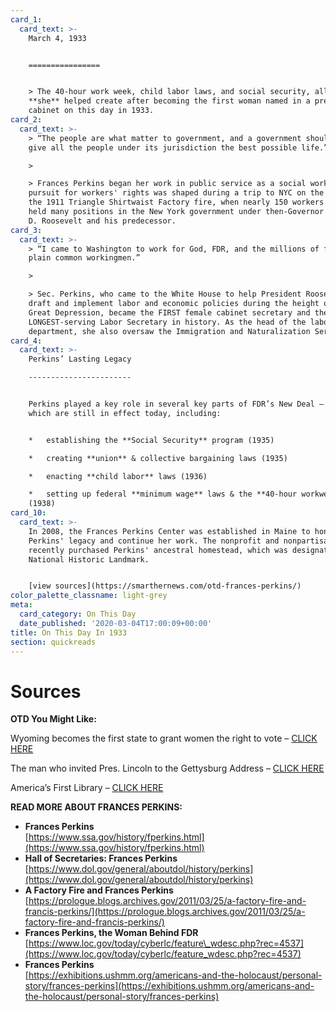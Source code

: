 ```yaml
---
card_1:
  card_text: >-
    March 4, 1933  


    ================


    > The 40-hour work week, child labor laws, and social security, all policies
    **she** helped create after becoming the first woman named in a presidential
    cabinet on this day in 1933.
card_2:
  card_text: >-
    > “The people are what matter to government, and a government should aim to
    give all the people under its jurisdiction the best possible life.”

    > 

    > Frances Perkins began her work in public service as a social worker. Her
    pursuit for workers' rights was shaped during a trip to NYC on the day of
    the 1911 Triangle Shirtwaist Factory fire, when nearly 150 workers died. She
    held many positions in the New York government under then-Governor Franklin
    D. Roosevelt and his predecessor.
card_3:
  card_text: >-
    > “I came to Washington to work for God, FDR, and the millions of forgotten,
    plain common workingmen.”

    > 

    > Sec. Perkins, who came to the White House to help President Roosevelt
    draft and implement labor and economic policies during the height of the
    Great Depression, became the FIRST female cabinet secretary and the
    LONGEST-serving Labor Secretary in history. As the head of the labor
    department, she also oversaw the Immigration and Naturalization Service.
card_4:
  card_text: >-
    Perkins’ Lasting Legacy

    -----------------------


    Perkins played a key role in several key parts of FDR’s New Deal – many of
    which are still in effect today, including:


    *   establishing the **Social Security** program (1935)

    *   creating **union** & collective bargaining laws (1935)

    *   enacting **child labor** laws (1936)

    *   setting up federal **minimum wage** laws & the **40-hour workweek**
    (1938)
card_10:
  card_text: >-
    In 2008, the Frances Perkins Center was established in Maine to honor
    Perkins' legacy and continue her work. The nonprofit and nonpartisan center
    recently purchased Perkins' ancestral homestead, which was designated a
    National Historic Landmark.


    [view sources](https://smarthernews.com/otd-frances-perkins/)
color_palette_classname: light-grey
meta:
  card_category: On This Day
  date_published: '2020-03-04T17:00:09+00:00'
title: On This Day In 1933
section: quickreads
---
```

Sources
=======

**OTD You Might Like:**

Wyoming becomes the first state to grant women the right to vote – [CLICK HERE](https://smarthernews.com/wyoming-day/)

The man who invited Pres. Lincoln to the Gettysburg Address – [CLICK HERE](https://smarthernews.com/the-man-who-invited-lincoln-to-the-gettysburg-address/)

America’s First Library – [CLICK HERE](https://smarthernews.com/americas-first-library/)

**READ MORE ABOUT FRANCES PERKINS:**

*   **Frances Perkins**  
    [https://www.ssa.gov/history/fperkins.html](https://www.ssa.gov/history/fperkins.html)
*   **Hall of Secretaries: Frances Perkins**  
    [https://www.dol.gov/general/aboutdol/history/perkins](https://www.dol.gov/general/aboutdol/history/perkins)
*   **A Factory Fire and Frances Perkins**  
    [https://prologue.blogs.archives.gov/2011/03/25/a-factory-fire-and-francis-perkins/](https://prologue.blogs.archives.gov/2011/03/25/a-factory-fire-and-francis-perkins/)
*   **Frances Perkins, the Woman Behind FDR**  
    [https://www.loc.gov/today/cyberlc/feature\_wdesc.php?rec=4537](https://www.loc.gov/today/cyberlc/feature_wdesc.php?rec=4537)
*   **Frances Perkins**  
    [https://exhibitions.ushmm.org/americans-and-the-holocaust/personal-story/frances-perkins](https://exhibitions.ushmm.org/americans-and-the-holocaust/personal-story/frances-perkins)